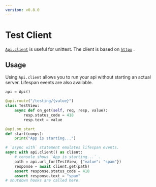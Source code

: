 ```yaml
---
version: v0.8.0
---
```


# Test Client

[`Api.client`](/api/api-py#Api.client) is useful for unittest. The client is based on [`httpx`](https://github.com/encode/httpx) .

## Usage

Using `Api.client` allows you to run your api without starting an actual server. Lifespan events are also available.

```python
api = Api()

@api.route("/testing/{value}")
class TestView:
    async def on_get(self, req, resp, value):
        resp.status_code = 418
        resp.text = value

@api.on_start
def start(comps):
    print("App is starting...")

# `async with` statement emulates lifespan events.
async with api.client() as client:
    # console shows `App is starting...` .
    path = api.url_for(TestView, {"value": "spam"})
    response = await client.get(path)
    assert response.status_code = 418
    assert response.text = "spam"
# shutdown hooks are called here.

```
